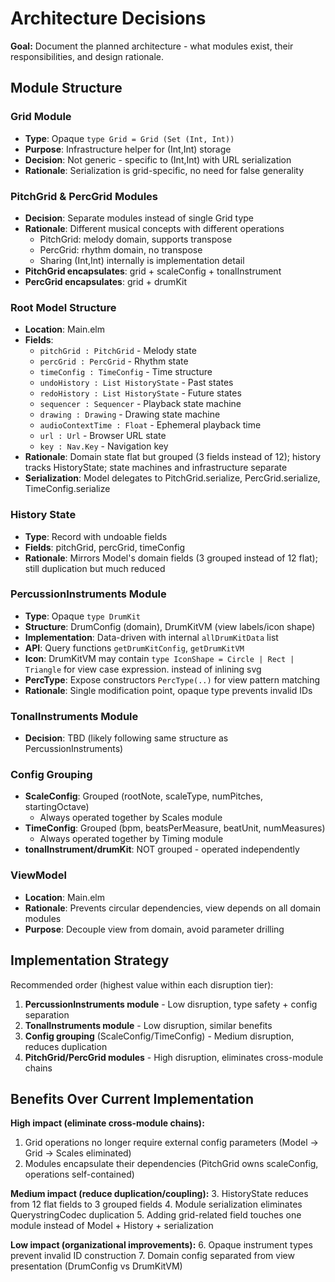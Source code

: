# Architecture Decisions

**Goal:** Document the planned architecture - what modules exist, their responsibilities, and design rationale.

## Module Structure

### Grid Module
- **Type**: Opaque `type Grid = Grid (Set (Int, Int))`
- **Purpose**: Infrastructure helper for (Int,Int) storage
- **Decision**: Not generic - specific to (Int,Int) with URL serialization
- **Rationale**: Serialization is grid-specific, no need for false generality

### PitchGrid & PercGrid Modules
- **Decision**: Separate modules instead of single Grid type
- **Rationale**: Different musical concepts with different operations
  - PitchGrid: melody domain, supports transpose
  - PercGrid: rhythm domain, no transpose
  - Sharing (Int,Int) internally is implementation detail
- **PitchGrid encapsulates**: grid + scaleConfig + tonalInstrument
- **PercGrid encapsulates**: grid + drumKit

### Root Model Structure
- **Location**: Main.elm
- **Fields**:
  - `pitchGrid : PitchGrid` - Melody state
  - `percGrid : PercGrid` - Rhythm state
  - `timeConfig : TimeConfig` - Time structure
  - `undoHistory : List HistoryState` - Past states
  - `redoHistory : List HistoryState` - Future states
  - `sequencer : Sequencer` - Playback state machine
  - `drawing : Drawing` - Drawing state machine
  - `audioContextTime : Float` - Ephemeral playback time
  - `url : Url` - Browser URL state
  - `key : Nav.Key` - Navigation key
- **Rationale**: Domain state flat but grouped (3 fields instead of 12); history tracks HistoryState; state machines and infrastructure separate
- **Serialization**: Model delegates to PitchGrid.serialize, PercGrid.serialize, TimeConfig.serialize

### History State
- **Type**: Record with undoable fields
- **Fields**: pitchGrid, percGrid, timeConfig
- **Rationale**: Mirrors Model's domain fields (3 grouped instead of 12 flat); still duplication but much reduced

### PercussionInstruments Module
- **Type**: Opaque `type DrumKit`
- **Structure**: DrumConfig (domain), DrumKitVM (view labels/icon shape)
- **Implementation**: Data-driven with internal `allDrumKitData` list
- **API**: Query functions `getDrumKitConfig`, `getDrumKitVM`
- **Icon**: DrumKitVM may contain `type IconShape = Circle | Rect | Triangle` for view case expression. instead of inlining svg 
- **PercType**: Expose constructors `PercType(..)` for view pattern matching
- **Rationale**: Single modification point, opaque type prevents invalid IDs

### TonalInstruments Module
- **Decision**: TBD (likely following same structure as PercussionInstruments)

### Config Grouping
- **ScaleConfig**: Grouped (rootNote, scaleType, numPitches, startingOctave)
  - Always operated together by Scales module
- **TimeConfig**: Grouped (bpm, beatsPerMeasure, beatUnit, numMeasures)
  - Always operated together by Timing module
- **tonalInstrument/drumKit**: NOT grouped - operated independently

### ViewModel
- **Location**: Main.elm
- **Rationale**: Prevents circular dependencies, view depends on all domain modules
- **Purpose**: Decouple view from domain, avoid parameter drilling

## Implementation Strategy

Recommended order (highest value within each disruption tier):
1. **PercussionInstruments module** - Low disruption, type safety + config separation
2. **TonalInstruments module** - Low disruption, similar benefits
3. **Config grouping** (ScaleConfig/TimeConfig) - Medium disruption, reduces duplication
4. **PitchGrid/PercGrid modules** - High disruption, eliminates cross-module chains

## Benefits Over Current Implementation

**High impact (eliminate cross-module chains):**
1. Grid operations no longer require external config parameters (Model → Grid → Scales eliminated)
2. Modules encapsulate their dependencies (PitchGrid owns scaleConfig, operations self-contained)

**Medium impact (reduce duplication/coupling):**
3. HistoryState reduces from 12 flat fields to 3 grouped fields
4. Module serialization eliminates QuerystringCodec duplication
5. Adding grid-related field touches one module instead of Model + History + serialization

**Low impact (organizational improvements):**
6. Opaque instrument types prevent invalid ID construction
7. Domain config separated from view presentation (DrumConfig vs DrumKitVM)

